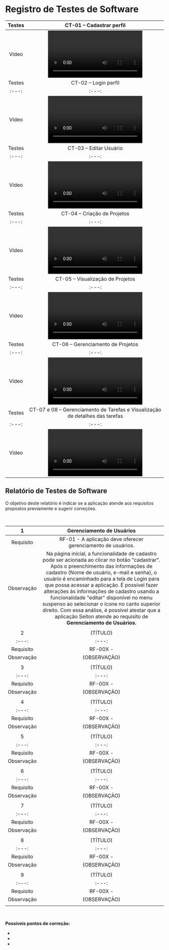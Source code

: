 # Registro de Testes de Software


| Testes 	| CT-01 – Cadastrar perfil	|
|:---:	|:---:	|
|	Vídeo 	|  <video src="https://github.com/ICEI-PUC-Minas-PMV-ADS/pmv-ads-2023-2-e2-proj-int-t5-seiton/assets/131215140/e6e4b00d-f88d-40c4-af1e-e2e0d98057f4">|
| Testes 	| CT-02 – Login perfil	|
|:---:	|:---:	|
|	Vídeo 	|  <video src="https://github.com/ICEI-PUC-Minas-PMV-ADS/pmv-ads-2023-2-e2-proj-int-t5-seiton/assets/131215140/e2debab0-a547-4e53-a0b8-2734b5c10da3">|
| Testes 	| CT-03 – Editar Usuário	|
|:---:	|:---:	|
|	Vídeo 	|  <video src="https://github.com/ICEI-PUC-Minas-PMV-ADS/pmv-ads-2023-2-e2-proj-int-t5-seiton/assets/131215140/b6e1b905-8e7a-48e5-ab69-942659180ad3">|
| Testes 	| CT-04 – Criação de Projetos	|
|:---:	|:---:	|
|	Vídeo 	|  <video src="https://github.com/ICEI-PUC-Minas-PMV-ADS/pmv-ads-2023-2-e2-proj-int-t5-seiton/assets/131215140/7dc1859d-28b6-4866-8a94-b1e8fb49a815">|
| Testes 	| CT-05 – Visualização de Projetos	|
|:---:	|:---:	|
|	Vídeo 	|  <video src="https://github.com/ICEI-PUC-Minas-PMV-ADS/pmv-ads-2023-2-e2-proj-int-t5-seiton/assets/131215140/efa3ee3f-4061-40e8-999b-98d9e50e914f">|
| Testes 	| CT-06 – Gerenciamento de Projetos	|
|:---:	|:---:	|
|	Vídeo 	|  <video src="https://github.com/ICEI-PUC-Minas-PMV-ADS/pmv-ads-2023-2-e2-proj-int-t5-seiton/assets/131215140/c5b02587-ca2c-42ed-a563-1f2d1783d2bb">|
| Testes 	| CT-07 e 08 – Gerenciamento de Tarefas e Visualização de detalhes das tarefas	|
|:---:	|:---:	|
|	Vídeo 	|  <video src="https://github.com/ICEI-PUC-Minas-PMV-ADS/pmv-ads-2023-2-e2-proj-int-t5-seiton/assets/131215140/34bd43c0-fb96-486d-a324-20b8ebc258be">|



<h2>Relatório de Testes de Software</h2>
  
O objetivo deste relatório é indicar se a aplicação atende aos requisitos propostos previamente e sugerir correções.

<br> 
  
| 1 | Gerenciamento de Usuários |
|:---:	|:---:	|
|	Requisito	| RF-01 - A aplicação deve oferecer gerenciamento de usuários. |
| Observação | Na página inicial, a funcionalidade de cadastro pode ser acionada ao clicar no botão "cadastrar". Após o preenchimento das informações de cadastro (Nome de usuário, e-mail e senha), o usuário é encaminhado para a tela de Login para que possa acessar a aplicação. É possível fazer alterações às informações de cadastro usando a funcionalidade "editar" disponível no menu suspenso ao selecionar o ícone no canto superior direito. Com essa análise, é possível atestar que a aplicação Seiton atende ao requisito de <b> Gerenciamento de Usuários. |
|  	|  	|
| 2 | (TÍTULO) |
|:---:	|:---:	|
|	Requisito	| RF-00X -  |
| Observação | (OBSERVAÇÃO) |
|  	|  	|
| 3 | (TÍTULO) |
|:---:	|:---:	|
|	Requisito	| RF-00X -  |
| Observação | (OBSERVAÇÃO) |
|  	|  	|
| 4 | (TÍTULO) |
|:---:	|:---:	|
|	Requisito	| RF-00X -  |
| Observação | (OBSERVAÇÃO) |
|  	|  	|
| 5 | (TÍTULO) |
|:---:	|:---:	|
|	Requisito	| RF-00X -  |
| Observação | (OBSERVAÇÃO) |
|  	|  	|
| 6 | (TÍTULO) |
|:---:	|:---:	|
|	Requisito	| RF-00X -  |
| Observação | (OBSERVAÇÃO) |
|  	|  	|
| 7 | (TÍTULO) |
|:---:	|:---:	|
|	Requisito	| RF-00X -  |
| Observação | (OBSERVAÇÃO) |
|  	|  	|
| 8 | (TÍTULO) |
|:---:	|:---:	|
|	Requisito	| RF-00X -  |
| Observação | (OBSERVAÇÃO) |
|  	|  	|
| 9 | (TÍTULO) |
|:---:	|:---:	|
|	Requisito	| RF-00X -  |
| Observação | (OBSERVAÇÃO) |
|  	|  	|

<br>

**Possíveis pontos de correção:**
  
-
-
-
